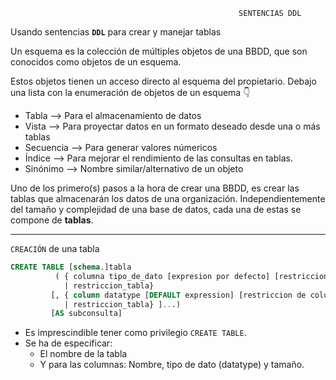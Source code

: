                                                        SENTENCIAS DDL
                                        
Usando sentencias **``DDL``** para crear y manejar tablas

Un esquema es la colección de múltiples objetos de una BBDD, que son conocidos como objetos de un esquema.

Estos objetos tienen un acceso directo al esquema del propietario. Debajo una lista con la enumeración de objetos de un esquema 👇



  * Tabla     --> Para el almacenamiento de datos
  * Vista     --> Para proyectar datos en un formato deseado desde una o más tablas
  * Secuencia --> Para generar valores númericos
  * Índice    --> Para mejorar el rendimiento de las consultas en tablas.
  * Sinónimo  --> Nombre similar/alternativo de un objeto
  
Uno de los primero(s) pasos a la hora de crear una BBDD, es crear las tablas que almacenarán los datos de una organización. Independientemente del tamaño y complejidad de una base de datos, cada una de estas se compone de **tablas**.

  ***
``CREACIÓN`` de una tabla

```sql
CREATE TABLE [schema.]tabla
          ( { columna tipo_de_dato [expresion por defecto] [restriccion de columna CONSTRAINT] ... 
            | restriccion_tabla} 
         [, { column datatype [DEFAULT expression] [restriccion de columna CONSTRAINT] ... 
            | restriccion_tabla} ]...) 
         [AS subconsulta]
```
  * Es imprescindible tener como privilegio ``CREATE TABLE``.
  * Se ha de especificar:
      * El nombre de la tabla
      * Y para las columnas: Nombre, tipo de dato (datatype) y tamaño.
      
 

